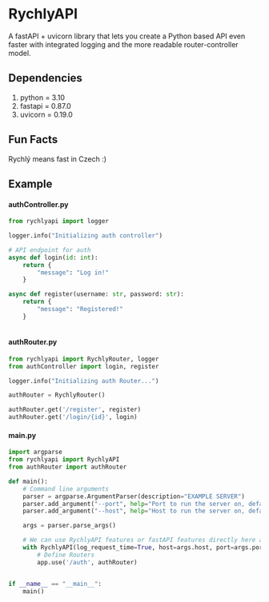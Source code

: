 # RychlyAPI

A fastAPI + uvicorn library that lets you create a Python based API even faster with integrated logging and the more readable router-controller model.   

## Dependencies
1. python = 3.10 
2. fastapi = 0.87.0
3. uvicorn = 0.19.0

## Fun Facts

Rychlý means fast in Czech :)

## Example

#### authController.py

```python
from rychlyapi import logger

logger.info("Initializing auth controller")

# API endpoint for auth
async def login(id: int):
    return {
        "message": "Log in!"
    }

async def register(username: str, password: str):
    return {
        "message": "Registered!"
    }
    
```

#### authRouter.py
```python
from rychlyapi import RychlyRouter, logger
from authController import login, register

logger.info("Initializing auth Router...")

authRouter = RychlyRouter()

authRouter.get('/register', register)
authRouter.get('/login/{id}', login)

```
#### main.py

```python
import argparse
from rychlyapi import RychlyAPI
from authRouter import authRouter

def main():
    # Command line arguments
    parser = argparse.ArgumentParser(description="EXAMPLE SERVER")
    parser.add_argument("--port", help="Port to run the server on, default is 8000", default=8000, type=int)
    parser.add_argument("--host", help="Host to run the server on, default is 127.0.0.1", default="127.0.0.1")

    args = parser.parse_args()

    # We can use RychlyAPI features or fastAPI features directly here as both are returned by the context manager
    with RychlyAPI(log_request_time=True, host=args.host, port=args.port) as (app, fastapi_app):
        # Define Routers
        app.use('/auth', authRouter)


if __name__ == "__main__":
    main()

```
